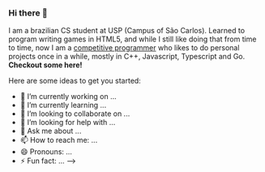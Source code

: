 ### Hi there 👋

I am a brazilian CS student at USP (Campus of São Carlos). Learned to program writing games in HTML5, and while I still like doing that from time to time, now I am a [competitive programmer](https://codeforces.com/profile/lucasturci) who likes to do personal projects once in a while, mostly in C++, Javascript, Typescript and Go. **Checkout some here!**

Here are some ideas to get you started:

- 🔭 I’m currently working on ...
- 🌱 I’m currently learning ...
- 👯 I’m looking to collaborate on ...
- 🤔 I’m looking for help with ...
- 💬 Ask me about ...
- 📫 How to reach me: ...
- 😄 Pronouns: ...
- ⚡ Fun fact: ...
-->
